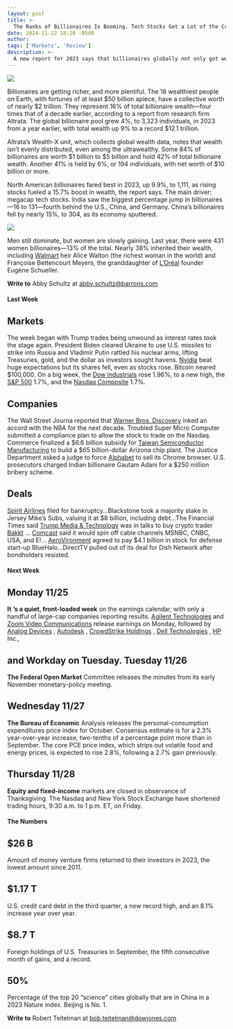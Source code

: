 ```yaml
---
layout: post
title: >-
  The Ranks of Billionaires Is Booming. Tech Stocks Get a Lot of the Credit.
date: 2024-11-22 18:20 -0500
author: 
tags: ['Markets', 'Review']
description: >-
  A new report for 2023 says that billionaires globally not only got wealthier, but their numbers also increased significantly. Still, North America leads the pack, with much of its growth fueled by tech.
---
```





 


 





![](https://images.barrons.com/im-59277466?width=548&height=365)











Billionaires are getting richer, and more plentiful. The 18 wealthiest people on Earth, with fortunes of at least \$50 billion apiece, have a collective worth of nearly \$2 trillion. They represent 16% of total billionaire wealth—four times that of a decade earlier, according to a report from research firm Altrata. The global billionaire pool grew 4%, to 3,323 individuals, in 2023 from a year earlier, with total wealth up 9% to a record \$12.1 trillion.


 Altrata’s Wealth-X unit, which collects global wealth data, notes that wealth isn’t evenly distributed, even among the ultrawealthy. Some 84% of billionaires are worth \$1 billion to \$5 billion and hold 42% of total billionaire wealth. Another 41% is held by 6%, or 194 individuals, with net worth of \$10 billion or more.






North American billionaires fared best in 2023, up 9.9%, to 1,111, as rising stocks fueled a 15.7% boost in wealth, the report says. The main driver: megacap tech stocks. India saw the biggest percentage jump in billionaires—16 to 131—fourth behind the U.S., China, and Germany. China’s billionaires fell by nearly 15%, to 304, as its economy sputtered.



![](https://images.barrons.com/im-31062439?width=300&height=400)


Men still dominate, but women are slowly gaining. Last year, there were 431 women billionaires—13% of the total. Nearly 38% inherited their wealth, including [Walmart](https://www.barrons.com/market-data/stocks/wmt?mod=article_chiclet)  heir Alice Walton (the richest woman in the world) and Françoise Bettencourt Meyers, the granddaughter of [L’Oréal](https://www.barrons.com/market-data/stocks/or?countrycode=fr&mod=article_chiclet) founder Eugène Schueller.


**Write to**  Abby Schultz at [abby.schultz@barrons.com](mailto:abby.schultz@barrons.com)


#### Last Week

Markets
-------

 The week began with Trump trades being unwound as interest rates took the stage again. President Biden cleared Ukraine to use U.S. missiles to strike into Russia and Vladimir Putin rattled his nuclear arms, lifting Treasuries, gold, and the dollar as investors sought havens. [Nvidia](https://www.barrons.com/market-data/stocks/nvda?mod=article_chiclet)  beat huge expectations but its shares fell, even as stocks rose. Bitcoin neared \$100,000. On a big week, the 
[Dow industrials](https://www.barrons.com/market-data/indexes/djia?mod=article_chiclet) rose 1.96%, to a new high, the 
[S&P 500](https://www.barrons.com/market-data/indexes/spx?mod=article_chiclet) 1.7%, and the 
[Nasdaq Composite](https://www.barrons.com/market-data/indexes/comp?mod=article_chiclet) 1.7%.


Companies
---------

 The Wall Street Journa reported that [Warner Bros. Discovery](https://www.barrons.com/market-data/stocks/wbd?mod=article_chiclet) inked an accord with the NBA for the next decade. Troubled Super Micro Computer submitted a compliance plan to allow the stock to trade on the Nasdaq. Commerce finalized a \$6.6 billion subsidy for [Taiwan Semiconductor Manufacturing](https://www.barrons.com/market-data/stocks/2330?countrycode=tw&mod=article_chiclet) to build a \$65 billion-dollar Arizona chip plant. The Justice Department asked a judge to force [Alphabet](https://www.barrons.com/market-data/stocks/googl?mod=article_chiclet) to sell its Chrome browser. U.S. prosecutors charged Indian billionaire Gautam Adani for a \$250 million bribery scheme.


Deals
-----

  [Spirit Airlines](https://www.barrons.com/market-data/stocks/saveq?mod=article_chiclet) filed for bankruptcy…Blackstone took a majority stake in Jersey Mike’s Subs, valuing it at \$8 billion, including debt…The Financial Times said [Trump Media & Technology](https://www.barrons.com/market-data/stocks/djt?mod=article_chiclet) was in talks to buy crypto trader [Bakkt](https://www.barrons.com/market-data/stocks/bkkt?mod=article_chiclet) … [Comcast](https://www.barrons.com/market-data/stocks/cmcsa?mod=article_chiclet) said it would spin off cable channels MSNBC, CNBC, USA, and E!... [AeroVironment](https://www.barrons.com/market-data/stocks/avav?mod=article_chiclet) agreed to pay \$4.1 billion in stock for defense start-up BlueHalo...DirectTV pulled out of its deal for Dish Network after bondholders resisted.


#### Next Week

Monday 11/25
------------

 **It** ****’s** a quiet, front-loaded week** on the earnings calendar, with only a handful of large-cap companies reporting results. [Agilent Technologies](https://www.barrons.com/market-data/stocks/a?mod=article_chiclet) and [Zoom Video Communications](https://www.barrons.com/market-data/stocks/zm?mod=article_chiclet) release earnings on Monday, followed by [Analog Devices](https://www.barrons.com/market-data/stocks/adi?mod=article_chiclet) , [Autodesk](https://www.barrons.com/market-data/stocks/adsk?mod=article_chiclet) , [CrowdStrike Holdings](https://www.barrons.com/market-data/stocks/crwd?mod=article_chiclet) , [Dell Technologies](https://www.barrons.com/market-data/stocks/dell) , [HP](https://www.barrons.com/market-data/stocks/hpq?mod=article_chiclet)  Inc., 



 and Workday on Tuesday.
Tuesday 11/26
-------------

 **The Federal Open Market**  Committee releases the minutes from its early November monetary-policy meeting.


Wednesday 11/27
---------------

 **The Bureau of Economic** Analysis releases the personal-consumption expenditures price index for October. Consensus estimate is for a 2.3% year-over-year increase, two-tenths of a percentage point more than in September. The core PCE price index, which strips out volatile food and energy prices, is expected to rise 2.8%, following a 2.7% gain previously.


Thursday 11/28
--------------

 **Equity and fixed-income** markets are closed in observance of Thanksgiving. The Nasdaq and New York Stock Exchange have shortened trading hours, 9:30 a.m. to 1 p.m. ET, on Friday.


#### The Numbers

\$26 B
------

 Amount of money venture firms returned to their investors in 2023, the lowest amount since 2011.


\$1.17 T
--------

 U.S. credit card debt in the third quarter, a new record high, and an 8.1% increase year over year.


\$8.7 T
-------

 Foreign holdings of U.S. Treasuries in September, the fifth consecutive month of gains, and a record. 


50%
---

 Percentage of the top 20 “science” cities globally that are in China in a 2023 Nature index. Beijing is No. 1. 


**Write to**  Robert Teitelman at [bob.teitelman@dowjones.com](mailto:bob.teitelman@dowjones.com)









